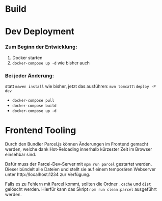 # Build

# Dev Deployment

### Zum Beginn der Entwicklung:
1. Docker starten
2. <code>docker-compose up -d</code>
wie bisher auch

### Bei jeder Änderung:
statt <code>maven install</code> wie bisher, jetzt das ausführen:
<code>mvn tomcat7:deploy -P dev</code>
- <code>docker-compose pull</code>
- <code>docker-compose build</code>
- <code>docker-compose up -d</code>

# Frontend Tooling

Durch den Bundler Parcel.js können Änderungen im Frontend gemacht werden, welche dank Hot-Reloading innerhalb kürzester Zeit im Browser einsehbar sind.

Dafür muss der Parcel-Dev-Server mit <code>npm run parcel</code> gestartet werden. Dieser bündelt alle Dateien und stellt sie auf einem temporären Webserver unter http://localhost:1234 zur Verfügung.

Falls es zu Fehlern mit Parcel kommt, sollten die Ordner <code>.cache</code> und <code>dist</code> gelöscht werden.
Hierfür kann das Skript <code>npm run clean:parcel</code> ausgeführt werden.
